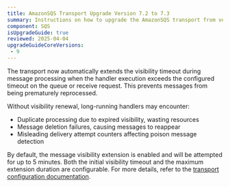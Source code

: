 ```yaml
---
title: AmazonSQS Transport Upgrade Version 7.2 to 7.3
summary: Instructions on how to upgrade the AmazonSQS transport from version 7.2 to 7.3
component: SQS
isUpgradeGuide: true
reviewed: 2025-04-04
upgradeGuideCoreVersions:
 - 9
---
```


The transport now automatically extends the visibility timeout during message processing when the handler execution exceeds the configured timeout on the queue or receive request. This prevents messages from being prematurely reprocessed.

Without visibility renewal, long-running handlers may encounter:

- Duplicate processing due to expired visibility, wasting resources
- Message deletion failures, causing messages to reappear
- Misleading delivery attempt counters affecting poison message detection

By default, the message visibility extension is enabled and will be attempted for up to 5 minutes. Both the initial visibility timeout and the maximum extension duration are configurable. For more details, refer to the [transport configuration documentation](/transports/sqs/configuration-options.md#message-visibility).

